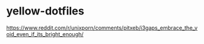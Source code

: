 # yellow-dotfiles
https://www.reddit.com/r/unixporn/comments/pitxeb/i3gaps_embrace_the_void_even_if_its_bright_enough/
